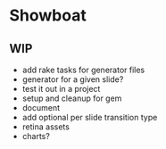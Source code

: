 # Showboat

## WIP
- add rake tasks for generator files
- generator for a given slide?
- test it out in a project
- setup and cleanup for gem
- document
- add optional per slide transition type
- retina assets
- charts?

